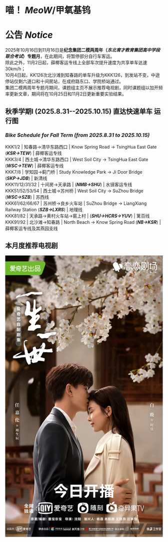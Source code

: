 # 喵！ ***MeoW***/**甲氧基钨**

# 公告 ***Notice***

2025年10月16日到11月16日是**纪念集团二模两周年（*****东北育才教育集团高中学段联合考试*****）专题月**，在此期间，将暂停部分自行车客运。  
除此之外，11月2日起，薛椰客运专线上全部车次提升速度为共享单车达速30km/h；  
10月4日起，KK126次北沙滩到知春路的单车升级为KKK126，到发站不变，中途停站仅剩六道口和十间房站，在成府路东口、学院桥站通过。  
集团二模两周年专题月期间，课题组主页不展示推荐电视剧，同时课题组以加开频率更新文章，期间将在10月25日和11月2日更新重要实验结果。

## 秋季学期I (2025.8.31--2025.10.15) 直达快速单车 运行图
### ***Bike Schedule for Fall Term (from 2025.8.31 to 2025.10.15)***

KKK1/2 | 知春路→清华东路西口 | Know Spring Road → TsingHua East Gate (***KSR→TEW***) | 薛椰客运专线  
KKK3/4 | 西土城→清华东路西口 | West Soil City → TsingHua East Gate (***WSC→TEW***) | 薛椰客运专线  
KKK7/8 | 学知园→蓟门桥 | Study Knowledge Park → Ji Door Bridge (***SKP→JDB***) | 新清线   
KKK11/12/31/32 | 十间房→天承路 | (***NMB→SHU***) | 水镜客运专线  
KKK51/52/53/54 | 西土城→苏州桥 | West Soil City → SuZhou Bridge (***WSC→SZB***) | 苏西线  
KKK61/62/66/67 | 苏州桥→良乡火车站 | SuZhou Bridge → LiangXiang Railway Station (***SZB→LXRS***) | 地理线  
KKK81/82 | 天承路→黄村火车站→窑上村 | (***SHU→HCRS→YUV***) | 篱百线  
KKK91/92 | 北沙滩→知春路 | North Beach → Know Spring Road (***NB→KSR***) | 薛椰客运专线及其燕园支线  

## 本月度推荐电视剧

![Sept.jpg](Sept.jpg)


<!--
**PurineAcO/PurineAcO** is a ✨ _special_ ✨ repository because its `README.md` (this file) appears on your GitHub profile.

Here are some ideas to get you started:

- 🔭 I’m currently working on ...
- 🌱 I’m currently learning ...
- 👯 I’m looking to collaborate on ...
- 🤔 I’m looking for help with ...
- 💬 Ask me about ...
- 📫 How to reach me: ...
- 😄 Pronouns: ...
- ⚡ Fun fact: ...
-->
